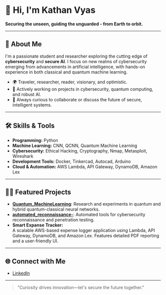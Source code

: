 # 👋 Hi, I'm Kathan Vyas

**Securing the unseen, guiding the unguarded - from Earth to orbit.**

---

## 🚀 About Me

I'm a passionate student and researcher exploring the cutting edge of **cybersecurity** and **secure AI**. I focus on new realms of cybersecurity emerging from advancements in artificial intelligence, with hands-on experience in both classical and quantum machine learning.

- 🌍 Traveler, researcher, reader, visionary, and optimistic.
- 🔭 Actively working on projects in cybersecurity, quantum computing, and robust AI.
- 💬 Always curious to collaborate or discuss the future of secure, intelligent systems.

---

## 🛠️ Skills & Tools

- **Programming:** Python
- **Machine Learning:** CNN, QCNN, Quantum Machine Learning
- **Cybersecurity:** Ethical Hacking, Cryptography, Nmap, Metasploit, Wireshark
- **Development Tools:** Docker, Tinkercad, Autocad, Arduino
- **Cloud & Automation:** AWS Lambda, API Gateway, DynamoDB, Amazon Lex

---

## 🧑‍💻 Featured Projects

- [**Quantum_MachineLearning**](https://github.com/KATHAN-VYAS/Quantum_MachineLearning): Research and experiments in quantum and hybrid quantum-classical neural networks.
- [**automated_reconnaissance-**](https://github.com/KATHAN-VYAS/automated_reconnaissance-): Automated tools for cybersecurity reconnaissance and penetration testing.
- **Smart Expanse Tracker:**  
  A scalable AWS-based expense logger application using Lambda, API Gateway, DynamoDB, and Amazon Lex. Features detailed PDF reporting and a user-friendly UI.

---

## 🌐 Connect with Me

- [LinkedIn](https://www.linkedin.com/in/kathan-vyas-29b558253/)

---

> "Curiosity drives innovation—let's secure the future together."
